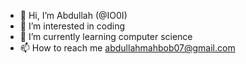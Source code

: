 - 👋 Hi, I’m Abdullah (@IO0I)
- 👀 I’m interested in coding
- 🌱 I’m currently learning computer science
- 📫 How to reach me abdullahmahbob07@gmail.com

<!---
IO0I/IO0I is a ✨ special ✨ repository because its `README.md` (this file) appears on your GitHub profile.
You can click the Preview link to take a look at your changes.
--->
